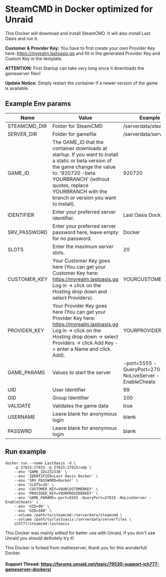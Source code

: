 # SteamCMD in Docker optimized for Unraid
This Docker will download and install SteamCMD. It will also install Last Oasis and run it.

**Customer & Provider Key:** You have to first create your own Provider Key here: https://myrealm.lastoasis.gg and fill in the generated Provider Key and Custom Key in the template.

**ATTENTION:** First Startup can take very long since it downloads the gameserver files!

**Update Notice:** Simply restart the container if a newer version of the game is available.

## Example Env params
| Name | Value | Example |
| --- | --- | --- |
| STEAMCMD_DIR | Folder for SteamCMD | /serverdata/steamcmd |
| SERVER_DIR | Folder for gamefile | /serverdata/serverfiles |
| GAME_ID | The GAME_ID that the container downloads at startup. If you want to install a static or beta version of the game change the value to: '920720 -beta YOURBRANCH' (without quotes, replace YOURBRANCH with the branch or version you want to install). | 920720 |
| IDENTIFIER | Enter your preferred server identifier. | Last Oasis Docker |
| SRV_PASSWORD | Enter your preferred server password here, leave empty for no password. | Docker |
| SLOTS | Enter the maximum server slots. | 20 |
| CUSTOMER_KEY | Your Customer Key goes here (You can get your Customer Key here: https://myrealm.lastoasis.gg Log in -> click on the Hosting drop down and select Providers). | YOURCUSTOMERKEY |
| PROVIDER_KEY | Your Provider Key goes here (You can get your Provider Key here: https://myrealm.lastoasis.gg Log in -> click on the Hosting drop down -> select Providers -> click Add Key -> enter a Name and click Add). | YOURPROVIDERKEY |
| GAME_PARAMS | Values to start the server | -port=5555 -QueryPort=27015 -NoLiveServer -EnableCheats |
| UID | User Identifier | 99 |
| GID | Group Identifier | 100 |
| VALIDATE | Validates the game data | true |
| USERNAME | Leave blank for anonymous login | blank |
| PASSWRD | Leave blank for anonymous login | blank |

## Run example
```
docker run --name LastOasis -d \
	-p 27015:27015 -p 27015:27015/udp \
	--env 'GAME_ID=232330' \
	--env 'IDENTIFIER=Last Oasis Docker' \
	--env 'SRV_PASSWORD=Docker' \
	--env 'SLOTS=20' \
	--env 'CUSTOMER_KEY=YOURCUSTOMERKEY' \
	--env 'PROVIDER_KEY=YOURPROVIDERKEY' \
	--env 'GAME_PARAMS=-port=5555 -QueryPort=27015 -NoLiveServer -EnableCheats' \
	--env 'UID=99' \
	--env 'GID=100' \
	--volume /path/to/steamcmd:/serverdata/steamcmd \
	--volume /path/to/lastoasis:/serverdata/serverfiles \
	ich777/steamcmd:lastoasis
```

This Docker was mainly edited for better use with Unraid, if you don't use Unraid you should definitely try it!

This Docker is forked from mattieserver, thank you for this wonderfull Docker.

#### Support Thread: https://forums.unraid.net/topic/79530-support-ich777-gameserver-dockers/